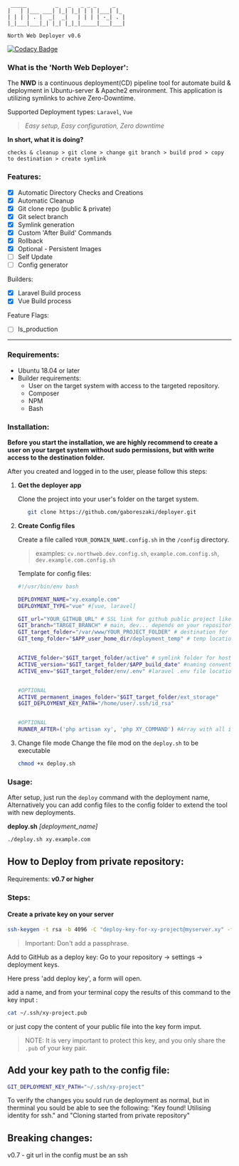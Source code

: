 ```text
 _____         _   _   _ _ _     _   
|   | |___ ___| |_| |_| | | |___| |_
| | | | . |  _|  _|   | | | | -_| . |
|_|___|___|_| |_| |_|_|_____|___|___|

North Web Deployer v0.6
```                                  

[![Codacy Badge](https://app.codacy.com/project/badge/Grade/53ae4c1170184b909ea9f89475164ede)](https://app.codacy.com/gh/gaboreszaki/deployer/dashboard?utm_source=gh&utm_medium=referral&utm_content=&utm_campaign=Badge_grade)

### What is the 'North Web Deployer':

The __NWD__ is a continuous deployment(CD) pipeline tool for automate build & deployment in Ubuntu-server & Apache2 environment.
This application is utilizing symlinks to achive Zero-Downtime.

Supported Deployment types: `Laravel`, `Vue`

> _Easy setup, Easy configuration, Zero downtime_

__In short, what it is doing?__

`checks & cleanup > git clone > change git branch > build prod > copy to destination > create symlink`

### Features:

- [x] Automatic Directory Checks and Creations
- [x] Automatic Cleanup
- [x] Git clone repo (public & private)
- [x] Git select branch
- [x] Symlink generation
- [x] Custom 'After Build' Commands
- [x] Rollback
- [x] Optional - Persistent Images
- [ ] Self Update
- [ ] Config generator

Builders:

- [x] Laravel Build process
- [x] Vue Build process

Feature Flags:

- [ ] Is_production

___

### Requirements:

- Ubuntu 18.04 or later
- Builder requirements:
    - User on the target system with access to the targeted repository.
    - Composer
    - NPM
    - Bash

### Installation:

__Before you start the installation, we are highly recommend to create a user on your target system without sudo permissions, but with write access to the destination folder.__

After you created and logged in to the user, please follow this steps:

1. __Get the deployer app__

   Clone the project into your user's folder on the target system.
    ```bash
       git clone https://github.com/gaboreszaki/deployer.git
    ```
2. __Create Config files__

   Create a file called `YOUR_DOMAIN_NAME.config.sh` in the `/config` directory.
   > examples: `cv.northweb.dev.config.sh`, `example.com.config.sh`, `dev.example.com.config.sh`

   Template for config files:
    ```bash
    #!/usr/bin/env bash

    DEPLOYMENT_NAME="xy.example.com" 
    DEPLOYMENT_TYPE="vue" #[vue, laravel]

    GIT_url="YOUR_GITHUB_URL" # SSL link for github public project like: "git@github.com:gaboreszaki/NorthWebDeployer.git"
    GIT_branch="TARGET_BRANCH" # main, dev... depends on your repository
    GIT_target_folder="/var/www/YOUR_PROJECT_FOLDER" # destination for the built files (RW required)
    GIT_temp_folder="$APP_user_home_dir/deployment_temp" # temp location for create build (RW required)


    ACTIVE_folder="$GIT_target_folder/active" # symlink folder for host like Apache or Nginx 
    ACTIVE_version="$GIT_target_folder/$APP_build_date" #naming convention for the folders
    ACTIVE_env="$GIT_target_folder/env/.env" #laravel .env file location, for symlink
   
    
   #OPTIONAL
   ACTIVE_permanent_images_folder="$GIT_target_folder/ext_storage"
   $GIT_DEPLOYMENT_KEY_PATH="/home/user/.ssh/id_rsa"
   
   
   #OPTIONAL
   RUNNER_AFTER=('php artisan xy', 'php XY_COMMAND') #Array with all items runnable after build 
   
   ```

3. Change file mode
   Change the file mod on the `deploy.sh` to be executable
   ```bash
   chmod +x deploy.sh
   ```

### Usage:

After setup, just run the `deploy` command with the deployment name,
Alternatively you can add config files to the config folder to extend the tool with new deployments.

__deploy.sh__ _[deployment_name]_

```bash
./deploy.sh xy.example.com
```

## How to Deploy from private repository:

Requirements: **v0.7 or higher**

### Steps:

#### Create a private key on your server
``` bash
ssh-keygen -t rsa -b 4096 -C "deploy-key-for-xy-project@myserver.xy" -f ~/.ssh/xy-project
```
> Important: Don't add  a passphrase.



Add to GitHub as a deploy key:
Go to your repository -> settings -> deployment keys.

Here press 'add deploy key', a form will open.

add a name, and from your terminal copy the results of this command to the key input :

```bash
cat ~/.ssh/xy-project.pub
```
or just copy the content of your public file into the key form imput.

> NOTE: It is very important to protect this key, and you only share the `.pub` of your key pair.

## Add your key path to the config file:

```bash 
GIT_DEPLOYMENT_KEY_PATH="~/.ssh/xy-project"
```

To verify the changes you sould run de deployment as normal, but in therminal you sould be able to see the following: "Key found! Utilising identity for ssh." and "Cloning started from private repository"

## Breaking changes:
v0.7 - git url in the config must be an ssh 